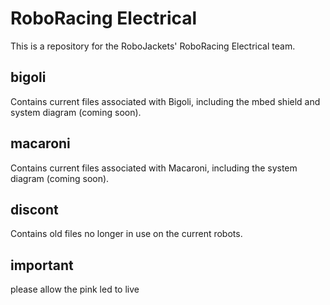 # RoboRacing Electrical
This is a repository for the RoboJackets' RoboRacing Electrical team.

## bigoli
Contains current files associated with Bigoli, including the mbed shield and system diagram (coming soon).

## macaroni
Contains current files associated with Macaroni, including the system diagram (coming soon).

## discont
Contains old files no longer in use on the current robots.

## important
please allow the pink led to live
